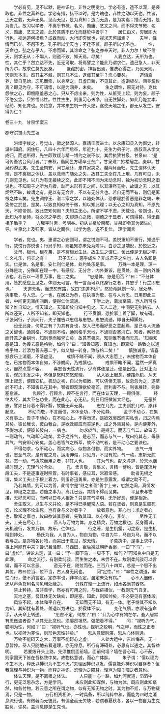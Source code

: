 <!-- { "loadSidebar": true } -->
　　学必有见，见不以默，是神识也，非性之明觉也。学必有造，造不以深，是袭取也，非性之真养也。学必有措，措不以时，是力魄也，非性之动以天也。性者，上天之载，无声无臭，见而无见，是为真知；造而无造，是为实诣；措而无措，是为当几。故习以学者，不离乎节概、名义、勋庸、艺文之间，而不得夫节概、名义、勋庸、艺文之迹，此於其质不已化而趍於中者乎？
　　居仁由义，穷居即大行也，视远道何损焉？成器而动，大行即穷居也，视求志何加焉？
　　夫学，性情而已矣。不怨不尤，孔子所以学天也；不迁不贰，颜子所以学圣也。
　　性，天命也，弘之存乎人，不虑而知，其谁命之？弘之亦奉天时，非人力尔！故不信天，则学无从；不竭人，则道不致。知天焉，尽矣！
　　人我立达，天所为也。性，其仁乎？然立达不先，近无可取，将焉譬之？能此乃谓求仁。遗己急人，非天所为尔，故求仁莫先反身。
　　退藏於密，神智出焉，惟洗心得之，乃见天则。天则无本末，然其主不藏，则其几不生，退藏其至乎？洗心要矣。
　　造诣涵养，皆自见始，忘见而修，以身至之，日虚日新，不见其止，造诣极矣。涵养奚俟焉？即见为守，不可语悟，以是为涵养，末矣。
　　生之谓性，原无对待。克伐怨欲之心，即恻隐羞恶之心，只从不虑出来，则为性，从躯壳上起，则为妄。颜子不绝妄念，只妙悟此性。性性生生，则虽习心未净，自无住脚处。如此乃能立本、经纶、知化育也。务绝念，并本来生机一齐灭熄，遂使天地之化，都无从发生，安得为仁？



卷三十九　甘泉学案三

郡守洪觉山先生垣

　　洪垣字峻之，号觉山，徽之婺源人。嘉靖壬辰进士。以永康知县入为御史，转温州知府。闲住归，凡四十六年而后卒，年近九十。先生为弟子时，族叔熹从学文成归，而述所得，先生颇致疑与精一博约之说不似。其后执贽甘泉，甘泉曰：“是可传吾钓台风月者。”丁未秋，偕同邑方瓘卒业东广，甘泉建二妙楼居之。庚申，甘泉约游武夷，先生至南安，闻甘泉讣，走其家哭之，越两月而归。先生谓体认天理，是不离根之体认，盖以救师门随处之失，故其工夫全在几上用。几有可见，未几则无见也，以几为有无接续之交，此即不睹不闻为未动念时，独为初动念时之旧说也。不知周子之所为几者，动而未形有无之间，以其湛然无物，故谓之无；以其炯然不昧，故谓之有。是以有无合言，不以有无分言也。若自无而至有，则仍是离根之体认矣。先生调停王、湛二家之学，以随处体认，恐求理於善恶是非之端，未免倚之於显，是矣。以致良知似倚于微，知以知此理；以无心之知为真知，不原先天，不顺帝则，致此空知何用？夫知主无心，所谓不学不虑，天载也，帝则也，以此知为不足恃，将必求之学虑，失却道心之微，则倚之于显者，可谓得矣。得无自相矛盾乎？
　　方瓘字时素，号明谷。初从甘泉於南都，甘泉即令其为诸生向导。甘泉北上及归家，皆从之而往。以学为急，遂不复仕。
理学闻言

　　学者，觉也。夷、惠谓之心安则可，谓之悦则不可。盖悦重知不重行，知通乎行，故悦行亦悦也；行局乎知，则虽知亦未免为障耳。白沙之见端倪，於悦近之。
　　父母，根也。根孝弟，是不离根发生处，故生生之谓仁，舍此便是无根之学。仁义礼乐，何实之有！
　　君子去仁，恶乎成名？非成君子之名也，古人名即是实。仁是体，名是事，安仁利仁是体，处约处乐是事。
　　万殊一本是理，理一分殊是功，分殊即在理一中。有感应，无分合，内外兼该，是贯处，盖一则内外兼该也。若云以一理贯万事，是二之矣。
　　“忠是体，恕是用否？”曰：“不分体用，皆於感应上见之。体则无可言。有一言而可以终身行之者，其恕乎！行之即忠也。”
　　天道无名，而忠恕有路，故曰“违道不远”。然於命脉则一尔。居处恭，执事敬，与人忠。心一也，在居处为恭，在执事为敬，在与人为忠。日用即此三者，中间更无空闲间断，便得仁体流通。
　　下学上达，至淡至简，岂人所可与知？惟自知之，惟天知之。天知即於自知中见之。天人二途，中间更无别路去。人所以还天，人所不知者，即天知也。
　　行不贯彻，恐於事上着了脚，故有碍。子张问行，子贡问行，夫子惟告以忠信与忠恕。忠恕流通，即自无碍脚处。
　　设无此身，何意之有？为其有身也，故人己形而好恶之意起焉，是己与人流通之关键也。通则格，不通则不格，通则格乎天地，不通则否塞消亡。知者，察好恶而开意之金钥也，知则觉而躯壳亡矣，故意有善恶，知则惟有善而无恶。“知善知恶是知，为善去恶是格物，如何？”曰：“知善知恶，真知也。即真知一路致之以通格乎物，若添为善去恶二字，似又加一转身，致与格二矣！”
　　慎独诚意，皆喜怒哀乐上消磨，不落虚见。
　　戒慎不睹不闻，须从大志愿上，未接物而本体自在，已接物而本体自如，不涉覩闻，乃戒慎也。
　　戒惧不睹不闻，猛然一炉真火，自然点雪不容。
　　喜怒皆天性流行，少离体便是迁，便是出位。迁对止而言，观於未发之中，不但是怒时忘怒观理。
　　从人欲上起念，便踏危机。从天理上起念，便踏安机。机动之初，自以为细微，可以侥倖无事，故忽忽为之，遂至於不可止，不知害已在其中。智者即观理欲於毫芒，而利害不与。利害展转，则昏塞愈甚。
　　言顾行，行顾言，顾不在言行，而在体认天理，一顾俱得。
　　经纶大经，其大不在功业，而在此心。心无私，则日用细微皆大经也。
　　无恶於志，譬如日月着不得纤翳，故能无声无臭。
　　志在几先，工夫则於几时，原非起念。
　　不动而敬，不言而信，本体全功，不分动静。
　　孟子不动心，在集义有事上。告子不动心，在不动心上。不得勿求，是欲效廓然而实私也，归之内焉耳矣。彼长我长，彼白我白，是欲效顺应而实逆也，成之外焉耳矣。是内便非外，不得勿求，便彼长彼白，一病也。
　　勿求於气，是持志，而志与气二，故曰志一则动气，气动即心动矣。孟子之养气，是志至，而志与气一，故曰持其志，毋暴其气，气安即心安矣。盖心志皆气之所萃，故不动气者，是不动心之要诀也。
　　不得勿求，似不动心，而实病心，似物各付物，而实外物。
　　志气一舟也，志至气次，是有舵之舟。运用伸缩，只见舟，不见有舵，气一动，志斯无舵矣。志一动，气执舵而用之者，非其人也。
　　其为气也，配义与道，於天地絪縕时观之，无理气分合处。
　　孔、孟言敬，言集义，言精一博约，皆是浑流片段工夫，不是逐事逐时照管。有时事者，感应耳，常寂常感。
　　助者无根之谓，集义工夫止于根上着力，则虽奋迅勇果，亦是生意震发，概谓之助不可。
　　乃若其情，则可以为善。此情字是“继之者善”善字上来，忽然之间，真情发见，即继之之意。若施之事为，离几已远，其情不得而见矣。
　　平旦未与物接，无好恶可见，而何以曰与人相近？只是其气清明，无所好恶，便是相近。
　　舍生取义，以生与义并论，是不得已唤醒常人语。若在贤者，则真是生顺死安，论义理不论生死，岂有身与义对者乎？
　　放者意也，非心也；求之者心也，致知之事也，故曰欲诚其意者，先致其知。以心使心，非矣。
　　尽性无工夫，工夫在尽心上。
　　吾人与万物为体，身之精灵，万物之根也。反身而诚，天机流行，发育万物，故乐，仁体也。
　　行之著，是生机露，习之察，是生机精到神处。
　　杨氏为我，人自为人，物自为物，牛自为牛，马自为马，而不以我与之。是亦物各付物，而实出于意见，故无情。
　　子莫执中，是事上求中，事上岂能有中来？尝记吕泾野、马西田、崔后渠过朝廷香案，一曰“下马”，一曰“虚位”，讲论未定，其一曰：“予一脚下马，一脚不下，如何？”可知执中自是无此理。
　　命之流行，有刚柔纯驳，而生生之本，未尝不在。故刚柔纯驳可以言偏，而不可以言恶。
　　道无不在，随位而在。三百八十四爻，总是一个思不出其位。故曰位当、位不当，古人身无闲也。
　　问“定性。”曰：“率性之谓道，率性而行，便不消言定。定亦率也，非率而定，虽定未免有病。”
　　心不入细微，还从声色货利名习见粗处蔽之。
　　分殊在理一上流行，如水各满其器然。
　　禁止矜持，虽非善学，然亦有可用之时，与截疟相似，一截则元气自复。
　　天地之塞，吾其体无欠缺处，即是塞。知此，则知帅矣，不必更见有塞体段。
　　风波不起，本体和平自在。
　　无知而无不知，有无一体。老子恃其不知以为知，其知犹有着处，盖退以为进也，於寂体不似。
　　变化气质，亦须有造命手，从天命上转透。
　　“思虑不定，何故？”曰：“只为心中有物在尔。吾人居常有思做盗者否？以其无此念也。须廓然坦然，强把着不得。”
　　问：“视听为气，聪明为性，何如？”曰：“视听气也，亦性也。视听之聪明，气之粹，而性之正者也。以视听为非性，则形色天性非矣。”
　　思从意起则滞，思从心体则通。
　　万物不能碍天之大，万事不能碍心之虚。
　　人处大运中，吉凶悔吝，无一息暂停。圣人只随地去看道理，亦无停息。所行有滞碍处，必思有以通之，其智益明。
　　若要拨开头上路，先须推倒面前墙。面前何墙？墙在吾心耳。心不蔽，则家国天下皆在吾格致中矣。故物格意诚，而心广体胖。
　　朱子谓：“儒以理为不生不灭，释氏以神识为不生不灭。”夫理因神识以发，儒岂能外神识以自存者？但我儒理与神识为一物，而释之神识，恐理为之障耳。理岂为障？障之者意也。
　　体认天理，是不离根之体认。
　　人只能一心一路，如九河就道，滔滔中行，更无泛思杂念，方是学问。
　　未应则此知浑然，与物为体，既应则此知粲然，物各付物。若云意之所在谓之物，似有无知无物之时。其为物不贰，与万物载焉，只是一物。
　　五行相资相济，一时具备，所以纯粹中和，而能为四时之消息流行也。有微著而无彼此，有偏全而无欠缺，若谓春夏秋冬，各以一物自为生克胜负，谬矣。盖消息即是生克也。
